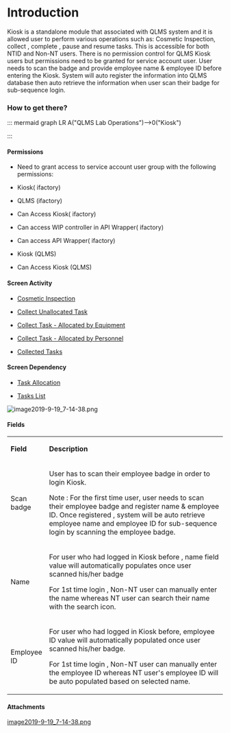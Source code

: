 # Introduction

Kiosk is a standalone module that associated with QLMS system and it is allowed user to perform various operations such as: Cosmetic Inspection, collect , complete , pause and resume tasks. This is accessible for both NTID and Non-NT users. There is no permission control for QLMS Kiosk users but permissions need to be granted for service account user. User needs to scan the badge and provide employee name & employee ID before entering the Kiosk. System will auto register the information into QLMS database then auto retrieve the information when user scan their badge for sub-sequence login.


### How to get there?



::: mermaid
graph LR
A("QLMS Lab Operations")-->0("Kiosk")

:::


#### Permissions



- Need to grant access to service account user group with the following permissions:


- Kiosk( ifactory)


- QLMS (ifactory)


- Can Access Kiosk( ifactory)


- Can access WIP controller in API Wrapper( ifactory)


- Can access API Wrapper( ifactory)


- Kiosk (QLMS)


- Can Access Kiosk (QLMS)



#### **Screen Activity** 



- [Cosmetic Inspection](/iFactory-JGP-MES/iFactory-JGP-MES-Home/iFactory-JGP-MS/CONTENT/JGP-QLMS/Cosmetic-Inspection.md)

- [Collect Unallocated Task](/iFactory-JGP-MES/iFactory-JGP-MES-Home/iFactory-JGP-MS/CONTENT/JGP-QLMS/QLMS-Kiosk/Collect-Unallocated-Task.md)

- [Collect Task - Allocated by Equipment](/iFactory-JGP-MES/iFactory-JGP-MES-Home/iFactory-JGP-MS/CONTENT/JGP-QLMS/QLMS-Kiosk/Collect-Task-%2D-Allocated-By-Equipment.md)

- [Collect Task - Allocated by Personnel](/iFactory-JGP-MES/iFactory-JGP-MES-Home/iFactory-JGP-MS/CONTENT/JGP-QLMS/QLMS-Kiosk/Collect-Task-%2D-Allocated-by-Personnel.md)

- [Collected Tasks](/iFactory-JGP-MES/iFactory-JGP-MES-Home/iFactory-JGP-MS/CONTENT/JGP-QLMS/QLMS-Kiosk/Collected-Tasks.md)


#### Screen Dependency



- [Task Allocation](/iFactory-JGP-MES/iFactory-JGP-MES-Home/iFactory-JGP-MS/CONTENT/JGP-QLMS/Task-Allocation.md)


- [Tasks List](/iFactory-JGP-MES/iFactory-JGP-MES-Home/iFactory-JGP-MS/CONTENT/JGP-QLMS/Tasks-List.md)



![image2019-9-19_7-14-38.png](/.attachments/57639124.png)




#### **Fields** 



<table class="relative-table wrapped confluenceTable" style="width: 100.0%;"><colgroup><col style="width: 7.6217%;" /><col style="width: 92.3505%;" /></colgroup><tbody><tr><td class="highlight confluenceTd" style="text-align: left;"><p><strong>Field</strong></p></td><td class="highlight confluenceTd" colspan="1"><strong>Description</strong></td></tr><tr><td style="text-align: left;" class="confluenceTd"><p>Scan badge</p></td><td colspan="1" class="confluenceTd"><p>User has to scan their employee badge in order to login Kiosk.</p><p>Note : For the first time user, user needs to scan their employee badge and register name & employee ID. Once registered , system will be auto retrieve employee name and employee ID for sub-sequence login by scanning the employee badge. </p></td></tr><tr><td style="text-align: left;" class="confluenceTd">Name</td><td colspan="1" class="confluenceTd"><p>For user who had logged in Kiosk before , name field value will automatically populates once user scanned his/her badge </p><p>For 1st time login , Non-NT user can manually enter the name whereas NT user can search their name with the search icon.</p></td></tr><tr><td style="text-align: left;" class="confluenceTd">Employee ID</td><td colspan="1" class="confluenceTd"><p>For user who had logged in Kiosk before, employee ID value will automatically populated once user scanned his/her badge.</p><p>For 1st time login , Non-NT user can manually enter the employee ID whereas NT user's employee ID will be auto populated based on selected name. </p></td></tr></tbody></table>



#### Attachments

[image2019-9-19_7-14-38.png](/.attachments/57639124.png)
